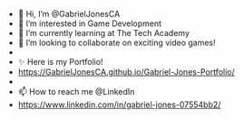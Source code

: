 - 👋 Hi, I’m @GabrielJonesCA
- 👀 I’m interested in Game Development
- 🌱 I’m currently learning at The Tech Academy 
- 💞️ I’m looking to collaborate on exciting video games!
- 
- ✨ Here is my Portfolio!
- https://GabrielJonesCA.github.io/Gabriel-Jones-Portfolio/
- 
- 📫 How to reach me  @LinkedIn
- https://www.linkedin.com/in/gabriel-jones-07554bb2/
